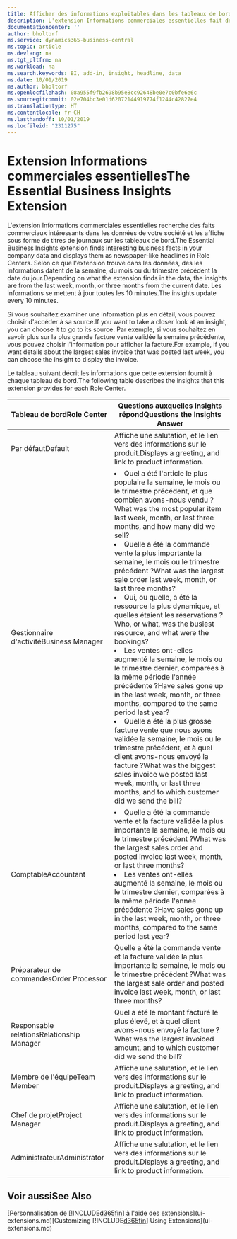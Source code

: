 ```yaml
---
title: Afficher des informations exploitables dans les tableaux de bord | Microsoft Docs
description: L'extension Informations commerciales essentielles fait défiler une série d'informations commerciales sur les tableaux de bord.
documentationcenter: ''
author: bholtorf
ms.service: dynamics365-business-central
ms.topic: article
ms.devlang: na
ms.tgt_pltfrm: na
ms.workload: na
ms.search.keywords: BI, add-in, insight, headline, data
ms.date: 10/01/2019
ms.author: bholtorf
ms.openlocfilehash: 08a955f9fb2698b95e8cc92648be0e7c0bfe6e6c
ms.sourcegitcommit: 02e704bc3e01d62072144919774f1244c42827e4
ms.translationtype: HT
ms.contentlocale: fr-CH
ms.lasthandoff: 10/01/2019
ms.locfileid: "2311275"
---
```

# <a name="the-essential-business-insights-extension"></a><span data-ttu-id="bf1ee-103">Extension Informations commerciales essentielles</span><span class="sxs-lookup"><span data-stu-id="bf1ee-103">The Essential Business Insights Extension</span></span>
<span data-ttu-id="bf1ee-104">L'extension Informations commerciales essentielles recherche des faits commerciaux intéressants dans les données de votre société et les affiche sous forme de titres de journaux sur les tableaux de bord.</span><span class="sxs-lookup"><span data-stu-id="bf1ee-104">The Essential Business Insights extension finds interesting business facts in your company data and displays them as newspaper-like headlines in Role Centers.</span></span> <span data-ttu-id="bf1ee-105">Selon ce que l'extension trouve dans les données, des les informations datent de la semaine, du mois ou du trimestre précédent la date du jour.</span><span class="sxs-lookup"><span data-stu-id="bf1ee-105">Depending on what the extension finds in the data, the insights are from the last week, month, or three months from the current date.</span></span> <span data-ttu-id="bf1ee-106">Les informations se mettent à jour toutes les 10 minutes.</span><span class="sxs-lookup"><span data-stu-id="bf1ee-106">The insights update every 10 minutes.</span></span>  

<span data-ttu-id="bf1ee-107">Si vous souhaitez examiner une information plus en détail, vous pouvez choisir d'accéder à sa source.</span><span class="sxs-lookup"><span data-stu-id="bf1ee-107">If you want to take a closer look at an insight, you can choose it to go to its source.</span></span> <span data-ttu-id="bf1ee-108">Par exemple, si vous souhaitez en savoir plus sur la plus grande facture vente validée la semaine précédente, vous pouvez choisir l'information pour afficher la facture.</span><span class="sxs-lookup"><span data-stu-id="bf1ee-108">For example, if you want details about the largest sales invoice that was posted last week, you can choose the insight to display the invoice.</span></span>

<span data-ttu-id="bf1ee-109">Le tableau suivant décrit les informations que cette extension fournit à chaque tableau de bord.</span><span class="sxs-lookup"><span data-stu-id="bf1ee-109">The following table describes the insights that this extension provides for each Role Center.</span></span>

|<span data-ttu-id="bf1ee-110">Tableau de bord</span><span class="sxs-lookup"><span data-stu-id="bf1ee-110">Role Center</span></span>|<span data-ttu-id="bf1ee-111">Questions auxquelles Insights répond</span><span class="sxs-lookup"><span data-stu-id="bf1ee-111">Questions the Insights Answer</span></span>|
|----|-----|
|<span data-ttu-id="bf1ee-112">Par défaut</span><span class="sxs-lookup"><span data-stu-id="bf1ee-112">Default</span></span>|<span data-ttu-id="bf1ee-113">Affiche une salutation, et le lien vers des informations sur le produit.</span><span class="sxs-lookup"><span data-stu-id="bf1ee-113">Displays a greeting, and link to product information.</span></span>|
|<span data-ttu-id="bf1ee-114">Gestionnaire d'activité</span><span class="sxs-lookup"><span data-stu-id="bf1ee-114">Business Manager</span></span>|<li> <span data-ttu-id="bf1ee-115">Quel a été l'article le plus populaire la semaine, le mois ou le trimestre précédent, et que combien avons-nous vendu ?</span><span class="sxs-lookup"><span data-stu-id="bf1ee-115">What was the most popular item last week, month, or last three months, and how many did we sell?</span></span><br><li> <span data-ttu-id="bf1ee-116">Quelle a été la commande vente la plus importante la semaine, le mois ou le trimestre précédent ?</span><span class="sxs-lookup"><span data-stu-id="bf1ee-116">What was the largest sale order last week, month, or last three months?</span></span><br><li> <span data-ttu-id="bf1ee-117">Qui, ou quelle, a été la ressource la plus dynamique, et quelles étaient les réservations ?</span><span class="sxs-lookup"><span data-stu-id="bf1ee-117">Who, or what, was the busiest resource, and what were the bookings?</span></span><br><li> <span data-ttu-id="bf1ee-118">Les ventes ont-elles augmenté la semaine, le mois ou le trimestre dernier, comparées à la même période l'année précédente ?</span><span class="sxs-lookup"><span data-stu-id="bf1ee-118">Have sales gone up in the last week, month, or three months, compared to the same period last year?</span></span><br><li> <span data-ttu-id="bf1ee-119">Quelle a été la plus grosse facture vente que nous ayons validée la semaine, le mois ou le trimestre précédent, et à quel client avons-nous envoyé la facture ?</span><span class="sxs-lookup"><span data-stu-id="bf1ee-119">What was the biggest sales invoice we posted last week, month, or last three months, and to which customer did we send the bill?</span></span></li> |
|<span data-ttu-id="bf1ee-120">Comptable</span><span class="sxs-lookup"><span data-stu-id="bf1ee-120">Accountant</span></span>|<li> <span data-ttu-id="bf1ee-121">Quelle a été la commande vente et la facture validée la plus importante la semaine, le mois ou le trimestre précédent ?</span><span class="sxs-lookup"><span data-stu-id="bf1ee-121">What was the largest sales order and posted invoice last week, month, or last three months?</span></span><br><li> <span data-ttu-id="bf1ee-122">Les ventes ont-elles augmenté la semaine, le mois ou le trimestre dernier, comparées à la même période l'année précédente ?</span><span class="sxs-lookup"><span data-stu-id="bf1ee-122">Have sales gone up in the last week, month, or three months, compared to the same period last year?</span></span> |
|<span data-ttu-id="bf1ee-123">Préparateur de commandes</span><span class="sxs-lookup"><span data-stu-id="bf1ee-123">Order Processor</span></span>| <span data-ttu-id="bf1ee-124">Quelle a été la commande vente et la facture validée la plus importante la semaine, le mois ou le trimestre précédent ?</span><span class="sxs-lookup"><span data-stu-id="bf1ee-124">What was the largest sale order and posted invoice last week, month, or last three months?</span></span>|
|<span data-ttu-id="bf1ee-125">Responsable relations</span><span class="sxs-lookup"><span data-stu-id="bf1ee-125">Relationship Manager</span></span>| <span data-ttu-id="bf1ee-126">Quel a été le montant facturé le plus élevé, et à quel client avons-nous envoyé la facture ?</span><span class="sxs-lookup"><span data-stu-id="bf1ee-126">What was the largest invoiced amount, and to which customer did we send the bill?</span></span>|
|<span data-ttu-id="bf1ee-127">Membre de l'équipe</span><span class="sxs-lookup"><span data-stu-id="bf1ee-127">Team Member</span></span>| <span data-ttu-id="bf1ee-128">Affiche une salutation, et le lien vers des informations sur le produit.</span><span class="sxs-lookup"><span data-stu-id="bf1ee-128">Displays a greeting, and link to product information.</span></span>|
|<span data-ttu-id="bf1ee-129">Chef de projet</span><span class="sxs-lookup"><span data-stu-id="bf1ee-129">Project Manager</span></span>| <span data-ttu-id="bf1ee-130">Affiche une salutation, et le lien vers des informations sur le produit.</span><span class="sxs-lookup"><span data-stu-id="bf1ee-130">Displays a greeting, and link to product information.</span></span>|
|<span data-ttu-id="bf1ee-131">Administrateur</span><span class="sxs-lookup"><span data-stu-id="bf1ee-131">Administrator</span></span>| <span data-ttu-id="bf1ee-132">Affiche une salutation, et le lien vers des informations sur le produit.</span><span class="sxs-lookup"><span data-stu-id="bf1ee-132">Displays a greeting, and link to product information.</span></span>|

## <a name="see-also"></a><span data-ttu-id="bf1ee-133">Voir aussi</span><span class="sxs-lookup"><span data-stu-id="bf1ee-133">See Also</span></span>
<span data-ttu-id="bf1ee-134">[Personnalisation de [!INCLUDE[d365fin](includes/d365fin_md.md)] à l'aide des extensions](ui-extensions.md)</span><span class="sxs-lookup"><span data-stu-id="bf1ee-134">[Customizing [!INCLUDE[d365fin](includes/d365fin_md.md)] Using Extensions](ui-extensions.md)</span></span>
